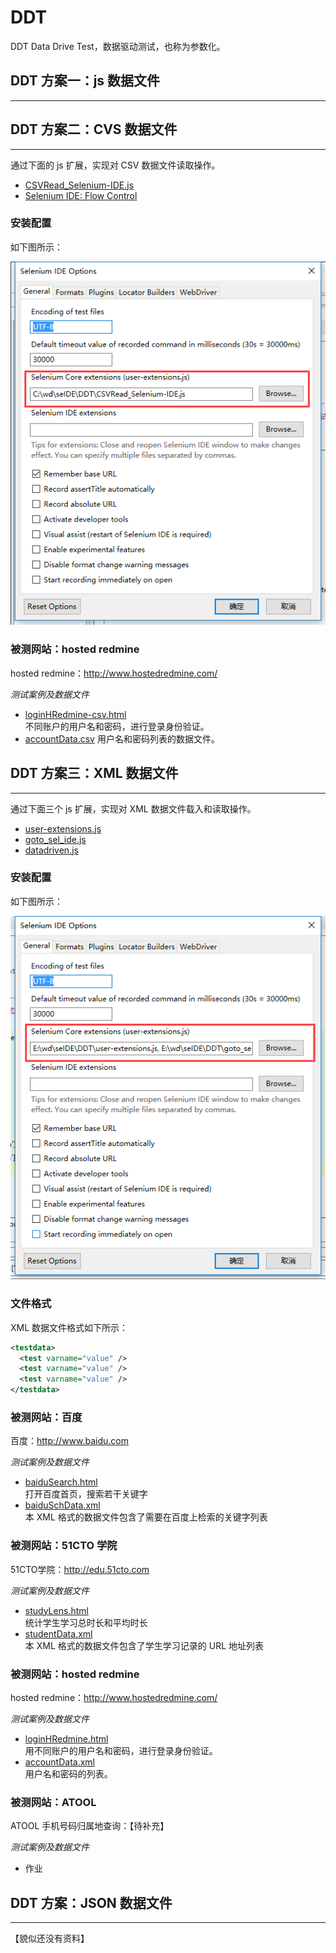 # DDT

DDT Data Drive Test，数据驱动测试，也称为参数化。

## DDT 方案一：js 数据文件

---



## DDT 方案二：CVS 数据文件 

---

通过下面的 js 扩展，实现对 CSV 数据文件读取操作。

- [CSVRead_Selenium-IDE.js](CSVRead_Selenium-IDE.js) 
- [Selenium IDE: Flow Control](https://addons.mozilla.org/en-US/firefox/addon/flow-control/)

### 安装配置

如下图所示：

![csv](images/csv.png)

### 被测网站：hosted redmine

hosted redmine：http://www.hostedredmine.com/

_测试案例及数据文件_

- [loginHRedmine-csv.html](loginHRedmine-csv.html)  
  不同账户的用户名和密码，进行登录身份验证。
- [accountData.csv](accountData.csv)
  用户名和密码列表的数据文件。  
  
## DDT 方案三：XML 数据文件

---
通过下面三个 js 扩展，实现对 XML 数据文件载入和读取操作。

- [user-extensions.js](user-extensions.js)
- [goto_sel_ide.js](goto_sel_ide.js)
- [datadriven.js](datadriven.js) 

### 安装配置

如下图所示：

![options](images/options.png)

### 文件格式

XML 数据文件格式如下所示：

```xml
<testdata>
  <test varname="value" />
  <test varname="value" />
  <test varname="value" />
</testdata>
```

### 被测网站：百度

百度：http://www.baidu.com

_测试案例及数据文件_

- [baiduSearch.html](baiduSearch.html)  
  打开百度首页，搜索若干关键字
- [baiduSchData.xml](baiduSchData.xml)  
  本 XML 格式的数据文件包含了需要在百度上检索的关键字列表

### 被测网站：51CTO 学院

51CTO学院：http://edu.51cto.com

_测试案例及数据文件_

- [studyLens.html](studyLens.html)  
  统计学生学习总时长和平均时长
- [studentData.xml](studentData.xml)   
  本 XML 格式的数据文件包含了学生学习记录的 URL 地址列表 

### 被测网站：hosted redmine

hosted redmine：http://www.hostedredmine.com/

_测试案例及数据文件_

- [loginHRedmine.html](loginHRedmine.html)  
  用不同账户的用户名和密码，进行登录身份验证。  
- [accountData.xml](accountData.xml)  
  用户名和密码的列表。

### 被测网站：ATOOL

ATOOL 手机号码归属地查询：【待补充】

_测试案例及数据文件_

- 作业

## DDT 方案：JSON 数据文件

---
【貌似还没有资料】
